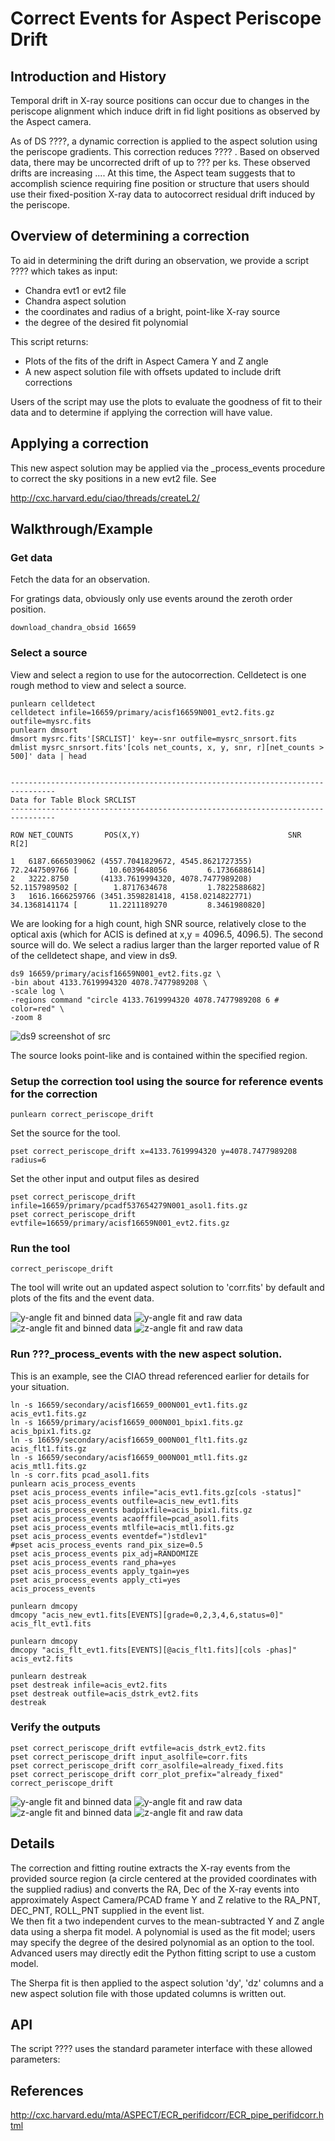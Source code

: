 # Correct Events for Aspect Periscope Drift

## Introduction and History

Temporal drift in X-ray source positions can occur due to changes in the periscope
alignment which induce drift in fid light positions as observed by the Aspect camera.

As of DS ????, a dynamic correction is applied to the aspect solution using the periscope
gradients.  This correction reduces ???? .  Based on observed data, there may be
uncorrected drift of up to ??? per ks.  These observed drifts are increasing ....
At this time, the Aspect team suggests that to accomplish
science requiring fine position or structure that users should use their fixed-position X-ray data to
autocorrect residual drift induced by the periscope.

## Overview of determining a correction

To aid in determining the drift during an observation, we provide a script ???? which takes as input:

 * Chandra evt1 or evt2 file
 * Chandra aspect solution
 * the coordinates and radius of a bright, point-like X-ray source
 * the degree of the desired fit polynomial

This script returns:

 * Plots of the fits of the drift in Aspect Camera Y and Z angle
 * A new aspect solution file with offsets updated to include drift corrections

Users of the script may use the plots to evaluate the goodness of fit to their data and to
determine if applying the correction will have value.


## Applying a correction

This new aspect solution may be applied via the _process_events procedure to correct the
sky positions in a new evt2 file.  See

http://cxc.harvard.edu/ciao/threads/createL2/

## Walkthrough/Example

### Get data

Fetch the data for an observation.

For gratings data, obviously only use events around the zeroth order position.

    download_chandra_obsid 16659

### Select a source

View and select a region to use for the autocorrection. Celldetect is one rough method to view and select a source.

    punlearn celldetect
    celldetect infile=16659/primary/acisf16659N001_evt2.fits.gz outfile=mysrc.fits
    punlearn dmsort
    dmsort mysrc.fits'[SRCLIST]' key=-snr outfile=mysrc_snrsort.fits
    dmlist mysrc_snrsort.fits'[cols net_counts, x, y, snr, r][net_counts > 500]' data | head


    --------------------------------------------------------------------------------
    Data for Table Block SRCLIST
    --------------------------------------------------------------------------------

    ROW NET_COUNTS       POS(X,Y)                                 SNR  R[2]

    1   6187.6665039062 (4557.7041829672, 4545.8621727355)
    72.2447509766 [       10.6039648056         6.1736688614]
    2   3222.8750       (4133.7619994320, 4078.7477989208)
    52.1157989502 [        1.8717634678         1.7822588682]
    3   1616.1666259766 (3451.3598281418, 4158.0214822771)
    34.1368141174 [       11.2211189270         8.3461980820]


We are looking for a high count, high SNR source, relatively close to the optical axis (which for ACIS is
defined at x,y = 4096.5, 4096.5).  The second source will do.  We select a radius larger
than the larger reported value of R of the celldetect shape, and view in ds9.

    ds9 16659/primary/acisf16659N001_evt2.fits.gz \
    -bin about 4133.7619994320 4078.7477989208 \
    -scale log \
    -regions command "circle 4133.7619994320 4078.7477989208 6 # color=red" \
    -zoom 8

![ds9 screenshot of src](ds9_src.png)

The source looks point-like and is contained within the specified region.

### Setup the correction tool using the source for reference events for the correction

    punlearn correct_periscope_drift

Set the source for the tool.

    pset correct_periscope_drift x=4133.7619994320 y=4078.7477989208 radius=6

Set the other input and output files as desired

    pset correct_periscope_drift infile=16659/primary/pcadf537654279N001_asol1.fits.gz
    pset correct_periscope_drift evtfile=16659/primary/acisf16659N001_evt2.fits.gz

### Run the tool

    correct_periscope_drift

The tool will write out an updated aspect solution to 'corr.fits' by default and plots of
the fits and the event data.

![y-angle fit and binned data](corr_fit_yag.png)
![y-angle fit and raw data](corr_data_yag.png)
![z-angle fit and binned data](corr_fit_zag.png)
![z-angle fit and raw data](corr_data_zag.png)

### Run ???_process_events with the new aspect solution.

This is an example, see the CIAO thread referenced earlier for details for your situation.

    ln -s 16659/secondary/acisf16659_000N001_evt1.fits.gz acis_evt1.fits.gz
    ln -s 16659/primary/acisf16659_000N001_bpix1.fits.gz acis_bpix1.fits.gz
    ln -s 16659/secondary/acisf16659_000N001_flt1.fits.gz acis_flt1.fits.gz
    ln -s 16659/secondary/acisf16659_000N001_mtl1.fits.gz acis_mtl1.fits.gz
    ln -s corr.fits pcad_asol1.fits
    punlearn acis_process_events
    pset acis_process_events infile="acis_evt1.fits.gz[cols -status]"
    pset acis_process_events outfile=acis_new_evt1.fits
    pset acis_process_events badpixfile=acis_bpix1.fits.gz
    pset acis_process_events acaofffile=pcad_asol1.fits
    pset acis_process_events mtlfile=acis_mtl1.fits.gz
    pset acis_process_events eventdef=")stdlev1"
    #pset acis_process_events rand_pix_size=0.5
    pset acis_process_events pix_adj=RANDOMIZE
    pset acis_process_events rand_pha=yes
    pset acis_process_events apply_tgain=yes
    pset acis_process_events apply_cti=yes
    acis_process_events

    punlearn dmcopy
    dmcopy "acis_new_evt1.fits[EVENTS][grade=0,2,3,4,6,status=0]"  acis_flt_evt1.fits

    punlearn dmcopy
    dmcopy "acis_flt_evt1.fits[EVENTS][@acis_flt1.fits][cols -phas]" acis_evt2.fits

    punlearn destreak
    pset destreak infile=acis_evt2.fits
    pset destreak outfile=acis_dstrk_evt2.fits
    destreak

### Verify the outputs

    pset correct_periscope_drift evtfile=acis_dstrk_evt2.fits
    pset correct_periscope_drift input_asolfile=corr.fits
    pset correct_periscope_drift corr_asolfile=already_fixed.fits
    pset correct_periscope_drift corr_plot_prefix="already_fixed"
    correct_periscope_drift

![y-angle fit and binned data](already_fixed_fit_yag.png)
![y-angle fit and raw data](already_fixed_data_yag.png)
![z-angle fit and binned data](already_fixed_fit_zag.png)
![z-angle fit and raw data](already_fixed_data_zag.png)


## Details


The correction and fitting routine extracts the X-ray events from the provided source
region (a circle centered at the provided coordinates with the supplied radius) and converts
the RA, Dec of the X-ray events into approximately Aspect Camera/PCAD frame Y and Z
relative to the RA_PNT, DEC_PNT, ROLL_PNT supplied in the event list.  
We then fit a two independent curves to the mean-subtracted Y and Z angle data using a sherpa fit model.
A polynomial is used as the fit model; users may specify the degree of the desired
polynomial as an option to the tool. Advanced users may directly edit the Python fitting script to use a custom
model.

The Sherpa fit is then applied to the aspect solution 'dy', 'dz' columns and a new aspect
solution file with those updated columns is written out.

## API

The script ???? uses the standard parameter interface with these allowed parameters:





## References

http://cxc.harvard.edu/mta/ASPECT/ECR_perifidcorr/ECR_pipe_perifidcorr.html
